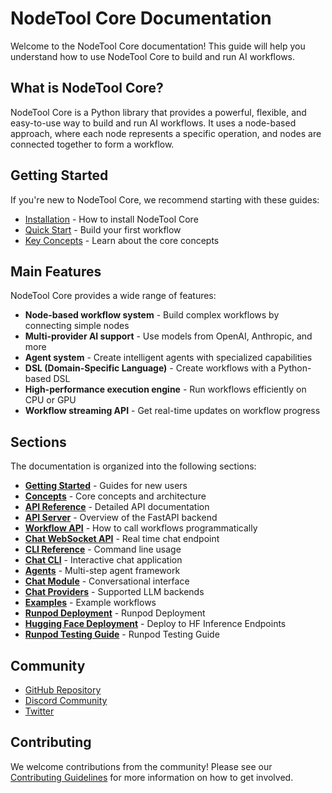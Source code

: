 # NodeTool Core Documentation

Welcome to the NodeTool Core documentation! This guide will help you understand how to use NodeTool Core to build and run AI workflows.

## What is NodeTool Core?

NodeTool Core is a Python library that provides a powerful, flexible, and easy-to-use way to build and run AI workflows. It uses a node-based approach, where each node represents a specific operation, and nodes are connected together to form a workflow.

## Getting Started

If you're new to NodeTool Core, we recommend starting with these guides:

- [Installation](getting-started/installation.md) - How to install NodeTool Core
- [Quick Start](getting-started/quick-start.md) - Build your first workflow
- [Key Concepts](concepts/key-concepts.md) - Learn about the core concepts

## Main Features

NodeTool Core provides a wide range of features:

- **Node-based workflow system** - Build complex workflows by connecting simple nodes
- **Multi-provider AI support** - Use models from OpenAI, Anthropic, and more
- **Agent system** - Create intelligent agents with specialized capabilities
- **DSL (Domain-Specific Language)** - Create workflows with a Python-based DSL
- **High-performance execution engine** - Run workflows efficiently on CPU or GPU
- **Workflow streaming API** - Get real-time updates on workflow progress

## Sections

The documentation is organized into the following sections:

- [**Getting Started**](getting-started/index.md) - Guides for new users
- [**Concepts**](concepts/index.md) - Core concepts and architecture
- [**API Reference**](api-reference/index.md) - Detailed API documentation
- [**API Server**](api-server.md) - Overview of the FastAPI backend
- [**Workflow API**](workflow-api.md) - How to call workflows programmatically
- [**Chat WebSocket API**](chat-api.md) - Real time chat endpoint
- [**CLI Reference**](cli.md) - Command line usage
- [**Chat CLI**](chat-cli.md) - Interactive chat application
- [**Agents**](agents.md) - Multi-step agent framework
- [**Chat Module**](chat.md) - Conversational interface
- [**Chat Providers**](chat-providers.md) - Supported LLM backends
- [**Examples**](../examples/README.md) - Example workflows
- [**Runpod Deployment**](runpod-deployment.md) - Runpod Deployment
- [**Hugging Face Deployment**](hf-deployment.md) - Deploy to HF Inference Endpoints
- [**Runpod Testing Guide**](runpod_testing_guide.md) - Runpod Testing Guide

## Community

- [GitHub Repository](https://github.com/yourusername/nodetool-core)
- [Discord Community](https://discord.gg/nodetool)
- [Twitter](https://twitter.com/nodetool)

## Contributing

We welcome contributions from the community! Please see our [Contributing Guidelines](../CONTRIBUTING.md) for more information on how to get involved.
